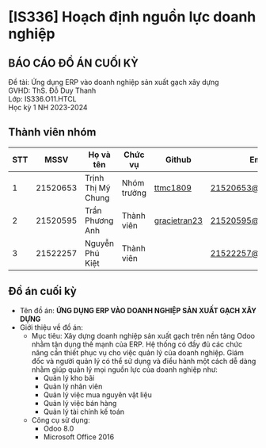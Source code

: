# [IS336] Hoạch định nguồn lực doanh nghiệp
<h2>BÁO CÁO ĐỒ ÁN CUỐI KỲ</h2>
Đề tài: Ứng dụng ERP vào doanh nghiệp sản xuất gạch xây dựng<br>
GVHD: ThS. Đỗ Duy Thanh<br>
Lớp: IS336.O11.HTCL<br>
Học kỳ 1 NH 2023-2024

## Thành viên nhóm
| STT | MSSV | Họ và tên | Chức vụ | Github | Email |
| --- | --- | --- | --- | --- | --- |
| 1 | 21520653 | Trịnh Thị Mỹ Chung | Nhóm trưởng | [ttmc1809](https://github.com/ttmc1809) | 21520653@gm.uit.edu.vn
| 2 | 21520595 | Trần Phương Anh | Thành viên | [gracietran23](https://github.com/gracietran23) | 21520595@gm.uit.edu.vn
| 3 | 21522257 | Nguyễn Phú Kiệt | Thành viên | | 21522257@gm.uit.edu.vn

## Đồ án cuối kỳ
* Tên đồ án: **ỨNG DỤNG ERP VÀO DOANH NGHIỆP SẢN XUẤT GẠCH XÂY DỰNG**
* Giới thiệu về đồ án:
  * Mục tiêu:
    Xây dựng doanh nghiệp sản xuất gạch trên nền tảng Odoo nhằm tận dụng thế mạnh của ERP. Hệ thống có đầy đủ các chức năng cần thiết phục vụ cho việc quản lý của doanh nghiệp. Giám đốc và người quản lý có thể sử dụng và điều hành một cách dễ dàng nhằm giúp quản lý mọi nguồn lực của doanh nghiệp như:
    - Quản lý kho bãi
    - Quản lý nhân viên
    - Quản lý việc mua nguyên vật liệu
    - Quản lý việc bán hàng
    - Quản lý tài chính kế toán
  * Công cụ sử dụng:
    - Odoo 8.0
    - Microsoft Office 2016


